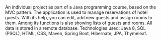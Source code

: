 An individual project as part of a Java programming course, based on the MVC pattern.
The application is used to manage reservations of hotel guests. With its help, you can edit, add new guests and assign rooms to them.
Among its functions is also showing lists of guests and rooms. All data is stored in a remote database.
Technologies used: Java 8, SQL (PSQL), HTML, CSS, Maven, Spring Boot, Hibernate, JPA, Thymeleaf.
